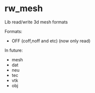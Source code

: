 rw_mesh
=======

Lib read/write 3d mesh formats

Formats:
* OFF (coff,noff and etc) (now only read)

In future:
* mesh
* dat
* neu
* tec
* vtk
* obj
